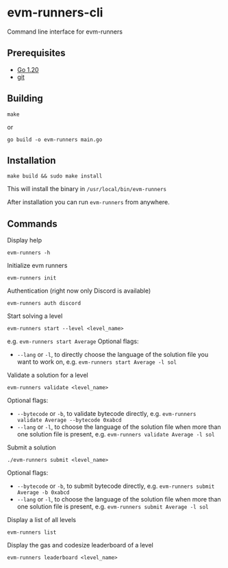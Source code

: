 # evm-runners-cli

Command line interface for evm-runners

## Prerequisites

- [Go 1.20](https://go.dev/doc/install)
- [git](https://github.com/git-guides/install-git)

## Building

```
make
```
or
```
go build -o evm-runners main.go
```

## Installation
```
make build && sudo make install
```
This will install the binary in `/usr/local/bin/evm-runners`

After installation you can run `evm-runners` from anywhere.

## Commands

Display help
```
evm-runners -h
```

Initialize evm runners
```
evm-runners init
```

Authentication (right now only Discord is available)
```
evm-runners auth discord
```

Start solving a level
```
evm-runners start --level <level_name>
```
e.g. `evm-runners start Average`
Optional flags:
- `--lang` or `-l`, to directly choose the language of the solution file you want to work on, e.g. `evm-runners start Average -l sol`

Validate a solution for a level
```
evm-runners validate <level_name>
``` 
Optional flags:
- `--bytecode` or `-b`, to validate bytecode directly, e.g. `evm-runners validate Average --bytecode 0xabcd`
- `--lang` or `-l`, to choose the language of the solution file when more than one solution file is present, e.g. `evm-runners validate Average -l sol`

Submit a solution
```
./evm-runners submit <level_name>
```
Optional flags:
- `--bytecode` or `-b`, to submit bytecode directly, e.g. `evm-runners submit Average -b 0xabcd`
- `--lang` or `-l`, to choose the language of the solution file when more than one solution file is present, e.g. `evm-runners submit Average -l sol`

Display a list of all levels
```
evm-runners list
```

Display the gas and codesize leaderboard of a level
```
evm-runners leaderboard <level_name>
```